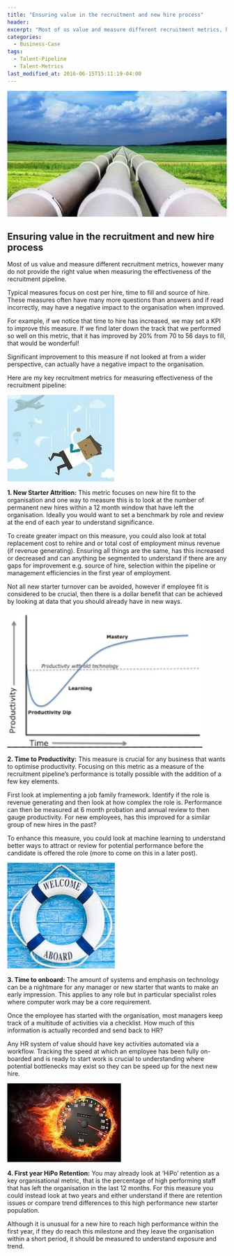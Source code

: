 ```yaml
---
title: "Ensuring value in the recruitment and new hire process"
header:
excerpt: "Most of us value and measure different recruitment metrics, however many do not provide the right value when measuring the effectiveness of the recruitment pipeline."
categories:
  - Business-Case
tags:
  - Talent-Pipeline
  - Talent-Metrics
last_modified_at: 2016-06-15T15:11:19-04:00
---
```


![](/assets/images/value_in_recruitment/Ensuring%20value%20in%20the%20recruitment%20and%20new%20hire%20process.jpg)

## Ensuring value in the recruitment and new hire process

Most of us value and measure different recruitment metrics, however many do not provide the right value when measuring the effectiveness of the recruitment pipeline.

Typical measures focus on cost per hire, time to fill and source of hire. These measures often have many more questions than answers and if read incorrectly, may have a negative impact to the organisation when improved.

For example, if we notice that time to hire has increased, we may set a KPI to improve this measure. If we find later down the track that we performed so well on this metric, that it has improved by 20% from 70 to 56 days to fill, that would be wonderful!

Significant improvement to this measure if not looked at from a wider perspective, can actually have a negative impact to the organisation.

Here are my key recruitment metrics for measuring effectiveness of the recruitment pipeline:

![](/assets/images/value_in_recruitment/pipe_1.jpg)

**1. New Starter Attrition:** This metric focuses on new hire fit to the organisation and one way to measure this is to look at the number of permanent new hires within a 12 month window that have left the organisation. Ideally you would want to set a benchmark by role and review at the end of each year to understand significance.

To create greater impact on this measure, you could also look at total replacement cost to rehire and or total cost of employment minus revenue (if revenue generating). Ensuring all things are the same, has this increased or decreased and can anything be segmented to understand if there are any gaps for improvement e.g. source of hire, selection within the pipeline or management efficiencies in the first year of employment.

Not all new starter turnover can be avoided, however if employee fit is considered to be crucial, then there is a dollar benefit that can be achieved by looking at data that you should already have in new ways.

![](/assets/images/value_in_recruitment/pipe_2.jpg)

**2. Time to Productivity:** This measure is crucial for any business that wants to optimise productivity. Focusing on this metric as a measure of the recruitment pipeline’s performance is totally possible with the addition of a few key elements.

First look at implementing a job family framework. Identify if the role is revenue generating and then look at how complex the role is. Performance can then be measured at 6 month probation and annual review to then gauge productivity. For new employees, has this improved for a similar group of new hires in the past?

To enhance this measure, you could look at machine learning to understand better ways to attract or review for potential performance before the candidate is offered the role (more to come on this in a later post).

![](/assets/images/value_in_recruitment/pipe_3.jpg)

**3. Time to onboard:** The amount of systems and emphasis on technology can be a nightmare for any manager or new starter that wants to make an early impression. This applies to any role but in particular specialist roles where computer work may be a core requirement.

Once the employee has started with the organisation, most managers keep track of a multitude of activities via a checklist. How much of this information is actually recorded and send back to HR?

Any HR system of value should have key activities automated via a workflow. Tracking the speed at which an employee has been fully on-boarded and is ready to start work is crucial to understanding where potential bottlenecks may exist so they can be speed up for the next new hire.

![](/assets/images/value_in_recruitment/pipe_4.jpg)

**4. First year HiPo Retention:** You may already look at ‘HiPo’ retention as a key organisational metric, that is the percentage of high performing staff that has left the organisation in the last 12 months. For this measure you could instead look at two years and either understand if there are retention issues or compare trend differences to this high performance new starter population.

Although it is unusual for a new hire to reach high performance within the first year, if they do reach this milestone and they leave the organisation within a short period, it should be measured to understand exposure and trend.